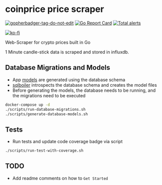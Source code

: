 # coinprice price scraper
<a href='https://github.com/jpoles1/gopherbadger' target='_blank'>![gopherbadger-tag-do-not-edit](https://img.shields.io/badge/Go%20Coverage-79%25-brightgreen.svg?longCache=true&style=flat)</a>
[![Go Report Card](https://goreportcard.com/badge/github.com/mochahub/coinprice-scraper)](https://goreportcard.com/report/github.com/mochahub/coinprice-scraper)
[![Total alerts](https://img.shields.io/lgtm/alerts/g/mochahub/coinprice-scraper.svg?logo=lgtm&logoWidth=18)](https://lgtm.com/projects/g/mochahub/coinprice-scraper/alerts/)
<!--[![Language grade: Go](https://img.shields.io/lgtm/grade/go/g/mochahub/coinprice-scraper.svg?logo=lgtm&logoWidth=18)](https://lgtm.com/projects/g/mochahub/coinprice-scraper/context:go)-->

[![ko-fi](https://ko-fi.com/img/githubbutton_sm.svg)](https://ko-fi.com/X8X71S1S7)

Web-Scraper for crypto prices built in Go

1 Minute candle-stick data is scraped and stored in influxdb.


## Database Migrations and Models
- App [models](app/models/generated) are generated using the database schema
- [sqlboiler](https://github.com/volatiletech/sqlboiler) introspects the database schema and creates the model files
- Before generating the models, the database needs to be running, and the migrations need to be executed
```bash
docker-compose up -d 
./scripts/run-database-migrations.sh
./scripts/generate-database-models.sh
```

## Tests
- Run tests and update code coverage badge via script
```bash
./scripts/run-test-with-coverage.sh
```
## TODO
- Add readme comments on how to `Get Started`
